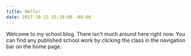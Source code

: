 ```yaml
---
title: Hello!
date: 2017-10-15 15:10:00 -04:00
---
```


Welcome to my school blog. There isn't much around here right now. You can find any published school work by clicking the class in the navigation bar on the home page.
